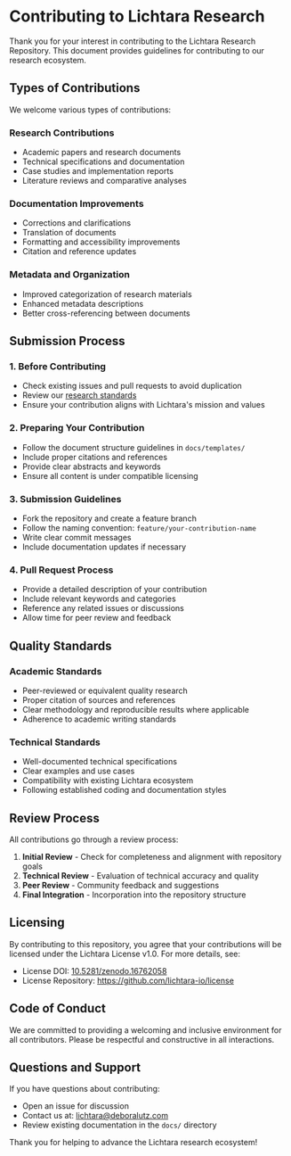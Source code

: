 # Contributing to Lichtara Research

Thank you for your interest in contributing to the Lichtara Research Repository. This document provides guidelines for contributing to our research ecosystem.

## Types of Contributions

We welcome various types of contributions:

### Research Contributions
- Academic papers and research documents
- Technical specifications and documentation
- Case studies and implementation reports
- Literature reviews and comparative analyses

### Documentation Improvements
- Corrections and clarifications
- Translation of documents
- Formatting and accessibility improvements
- Citation and reference updates

### Metadata and Organization
- Improved categorization of research materials
- Enhanced metadata descriptions
- Better cross-referencing between documents

## Submission Process

### 1. Before Contributing
- Check existing issues and pull requests to avoid duplication
- Review our [research standards](research/research-standards.md)
- Ensure your contribution aligns with Lichtara's mission and values

### 2. Preparing Your Contribution
- Follow the document structure guidelines in `docs/templates/`
- Include proper citations and references
- Provide clear abstracts and keywords
- Ensure all content is under compatible licensing

### 3. Submission Guidelines
- Fork the repository and create a feature branch
- Follow the naming convention: `feature/your-contribution-name`
- Write clear commit messages
- Include documentation updates if necessary

### 4. Pull Request Process
- Provide a detailed description of your contribution
- Include relevant keywords and categories
- Reference any related issues or discussions
- Allow time for peer review and feedback

## Quality Standards

### Academic Standards
- Peer-reviewed or equivalent quality research
- Proper citation of sources and references
- Clear methodology and reproducible results where applicable
- Adherence to academic writing standards

### Technical Standards
- Well-documented technical specifications
- Clear examples and use cases
- Compatibility with existing Lichtara ecosystem
- Following established coding and documentation styles

## Review Process

All contributions go through a review process:

1. **Initial Review** - Check for completeness and alignment with repository goals
2. **Technical Review** - Evaluation of technical accuracy and quality
3. **Peer Review** - Community feedback and suggestions
4. **Final Integration** - Incorporation into the repository structure

## Licensing

By contributing to this repository, you agree that your contributions will be licensed under the Lichtara License v1.0. For more details, see:
- License DOI: [10.5281/zenodo.16762058](https://doi.org/10.5281/zenodo.16762058)
- License Repository: https://github.com/lichtara-io/license

## Code of Conduct

We are committed to providing a welcoming and inclusive environment for all contributors. Please be respectful and constructive in all interactions.

## Questions and Support

If you have questions about contributing:
- Open an issue for discussion
- Contact us at: lichtara@deboralutz.com
- Review existing documentation in the `docs/` directory

Thank you for helping to advance the Lichtara research ecosystem!
